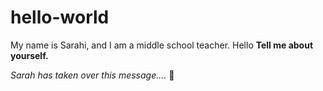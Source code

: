 # hello-world
My name is Sarahi, and I am a middle school teacher.
Hello
**Tell me about yourself.**

*Sarah has taken over this message....* :white_flower:
